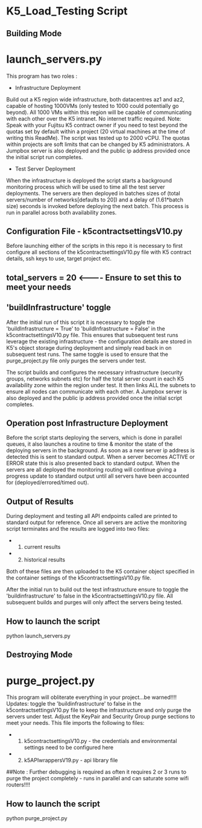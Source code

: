 # K5_Load_Testing Script

## Building Mode
# launch_servers.py
This program has two roles :

- Infrastructure Deployment

Build out a K5 region wide infrastructure, both datacentres az1 and az2, capable of hosting 1000VMs (only tested to 1000 could potentially go beyond). All 1000 VMs within this region will be capable of communicating with each other over the K5 intranet. No internet traffic required.
Note: Speak with your Fujitsu K5 contract owner if you need to test beyond the quotas set by default within a project (20 virtual machines at the time of writing this ReadMe). The script was tested up to 2000 vCPU. The quotas within projects are soft limits that can be changed by K5 administrators. A Jumpbox server is also deployed and the public ip address provided once the initial script run completes.

- Test Server Deployment

When the infrastructure is deployed the script starts a background monitoring process which will be used to time all the test server deployments.
The servers are then deployed in batches sizes of (total servers/number of networks[defaults to 20]) and a delay of (1.61*batch size)  seconds is invoked before deploying the next batch. This process is run in parallel across both availability zones.

## Configuration File - k5contractsettingsV10.py
Before launching either of the scripts in this repo it is necessary to first configure all sections of the k5contractsettingsV10.py file with K5 contract details, ssh keys to use, target project etc.

## total_servers = 20 <---- Ensure to set this to meet your needs

## 'buildInfrastructure' toggle
After the initial run of this script it is necessary to toggle the 'buildInfrastructure = True' to 'buildInfrastructure = False' in the k5contractsettingsV10.py file.
This ensures that subsequent test runs leverage the existing infrastructure - the configuration details are stored in K5's object storage during deployment and simply read back in on subsequent test runs.
The same toggle is used to ensure that the purge_project.py file only purges the servers under test.

The script builds and configures the necessary infrastructure (security groups, networks subnets etc) for half the total server count in each K5 availability zone within the region under test. It then links ALL the subnets to ensure all nodes can communicate with each other. A Jumpbox server is also deployed and the public ip address provided once the initial script completes.

## Operation post Infrastructure Deployment
Before the script starts deploying the servers, which is done in parallel queues, it also launches a routine to time & monitor the state of the deploying servers in the background. As soon as a new server ip address is detected this is sent to standard output. When a server becomes ACTIVE or ERROR state this is also presented back to standard output.
When the servers are all deployed the monitoring routing will continue giving a progress update to standard output until all servers have been accounted for (deployed/errored/timed out).

## Output of Results
During deployment and testing all API endpoints called are printed to standard output for reference.
Once all servers are active the monitoring script terminates and the results are logged into two files:
- 1. current results
- 2. historical results

Both of these files are then uploaded to the K5 container object specified in the container settings of the k5contractsettingsV10.py file.

After the initial run to build out the test infrastructure ensure to toggle the 'buildinfrastructure' to false in the k5contractsettingsV10.py file. All subsequent builds and purges will only affect the servers being tested.

## How to launch the script
python launch_servers.py

## Destroying Mode
# purge_project.py
This program will obliterate everything in your project...be warned!!!!
Updates: toggle the 'buildinfrastructure' to false in the k5contractsettingsV10.py file to keep the infrastructure and only purge the servers under test.
Adjust the KeyPair and Security Group purge sections to meet your needs.
This file imports the following to files:
- 1. k5contractsettingsV10.py - the credentials and environmental settings need to be configured here
- 2. k5APIwrappersV19.py - api library file

##Note : Further debugging is required as often it requires 2 or 3 runs to purge the project completely - runs in parallel and can saturate some wifi routers!!!!

## How to launch the script
python purge_project.py


